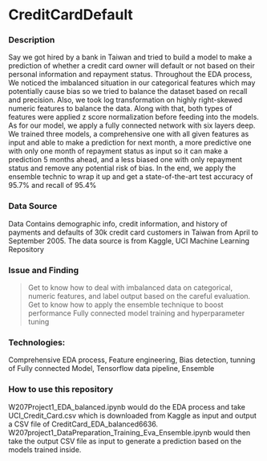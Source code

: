 # CreditCardDefault
### Description
Say we got hired by a bank in Taiwan and tried to build a model to make a prediction of whether a credit card owner will default or not based on their personal information and repayment status. Throughout the EDA process, We noticed the imbalanced situation in our categorical features which may potentially cause bias so we tried to balance the dataset based on recall and precision. Also, we took log transformation on highly right-skewed numeric features to balance the data. Along with that, both types of features were applied z score normalization before feeding into the models. As for our model, we apply a fully connected network with six layers deep. We trained three models, a comprehensive one with all given features as input and able to make a prediction for next month, a more predictive one with only one month of repayment status as input so it can make a prediction 5 months ahead, and a less biased one with only repayment status and remove any potential risk of bias. In the end, we apply the ensemble technic to wrap it up and get a state-of-the-art test accuracy of 95.7% and recall of 95.4%
### Data Source
Data Contains demographic info, credit information, and history of payments and defaults of 30k credit card customers in Taiwan from April to September 2005. 
The data source is from Kaggle, UCI Machine Learning Repository
### Issue and Finding
>Get to know how to deal with imbalanced data on categorical, numeric features, and label output based on the careful evaluation.
>Get to know how to apply the ensemble technique to boost performance
>Fully connected model training and hyperparameter tuning
### Technologies: 
Comprehensive EDA process, Feature engineering, Bias detection, tunning of Fully connected Model, Tensorflow data pipeline, Ensemble
### How to use this repository
W207Project1_EDA_balanced.ipynb would do the EDA process and take UCI_Credit_Card.csv which is downloaded from Kaggle as input and output a CSV file of CreditCard_EDA_balanced6636. W207project1_DataPreparation_Training_Eva_Ensemble.ipynb would then take the output CSV file as input to generate a prediction based on the models trained inside.

